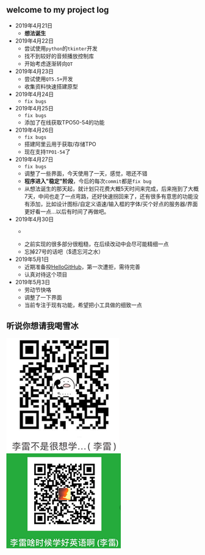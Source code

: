 ## welcome to my project log
- 2019年4月21日 
	- **想法诞生**
- 2019年4月22日 
	- 尝试使用`python`的`tkinter`开发
	- 找不到较好的音频播放控制库
	- 开始考虑逐渐转向`QT`
- 2019年4月23日
	- 尝试使用`QT5.5+`开发
	- 收集资料快速搭建原型
- 2019年4月24日  
	- `fix bugs`
- 2019年4月25日  
	- `fix bugs`
	- 添加了在线获取TPO50-54的功能
- 2019年4月26日 
	- `fix bugs`
	- 搭建阿里云用于获取/存储TPO
	- 现在支持`TPO1-54`了
- 2019年4月27日
	- `fix bugs`
	- 调整了一些界面，今天使用了一天，感觉，嗯还不错
	- **程序进入"稳定"阶段**，今后的每次`commit`都是`fix bug`
	- 从想法诞生的那天起，就计划只花费大概5天时间来完成，后来拖到了大概7天，中间也走了一点弯路，还好快速拐回来了，还有很多有意思的功能没有添加，比如设计图标/自定义语速/输入框的字体/买个好点的服务器/界面更好看一点...以后有时间了再做吧。 
- 2019年4月30日
	- ~~~开始实现**标记同步**的功能（嘻嘻，这个不着急）~~~
	- 之前实现的很多部分很粗糙，在后续改动中会尽可能精细一点
	- 忘掉27号的话吧（$遗忘河之水）
- 2019年5月1日
	- 近期准备投[HelloGitHub](https://github.com/521xueweihan/HelloGitHub)，第一次遭拒，需待完善
	- 认真对待这个项目
- 2019年5月3日
	- 劳动节快咯
	- 调整了一下界面
	- 当前专注于现有功能，希望把小工具做的细致一点

听说你想请我喝雪冰
--------------------------------------------------------------------------------
![](../samples/pay_ali.png)
![](../samples/pay_wechat.png)